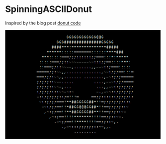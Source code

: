 # SpinningASCIIDonut 
Inspired by the blog post [donut code](https://www.a1k0n.net/2011/07/20/donut-math.html)


![Spinning Donut Gif](spinningdonut.gif)
